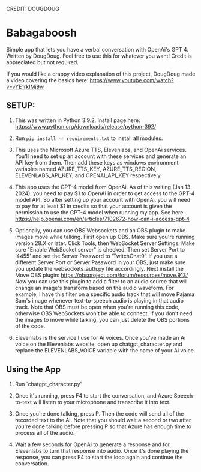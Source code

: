 CREDIT: DOUGDOUG

# Babagaboosh
Simple app that lets you have a verbal conversation with OpenAi's GPT 4.
Written by DougDoug. Feel free to use this for whatever you want! Credit is appreciated but not required.

If you would like a crappy video explanation of this project, DougDoug made a video covering the basics here: https://www.youtube.com/watch?v=vYE1rkIMj9w

## SETUP:
1) This was written in Python 3.9.2. Install page here: https://www.python.org/downloads/release/python-392/

2) Run `pip install -r requirements.txt` to install all modules.

3) This uses the Microsoft Azure TTS, Elevenlabs, and OpenAi services. You'll need to set up an account with these services and generate an API key from them. Then add these keys as windows environment variables named AZURE_TTS_KEY, AZURE_TTS_REGION, ELEVENLABS_API_KEY, and OPENAI_API_KEY respectively.

4) This app uses the GPT-4 model from OpenAi. As of this writing (Jan 13 2024), you need to pay $1 to OpenAi in order to get access to the GPT-4 model API. So after setting up your account with OpenAi, you will need to pay for at least $1 in credits so that your account is given the permission to use the GPT-4 model when running my app. See here: https://help.openai.com/en/articles/7102672-how-can-i-access-gpt-4

5) Optionally, you can use OBS Websockets and an OBS plugin to make images move while talking. First open up OBS. Make sure you're running version 28.X or later. Click Tools, then WebSocket Server Settings. Make sure "Enable WebSocket server" is checked. Then set Server Port to '4455' and set the Server Password to 'TwitchChat9'. If you use a different Server Port or Server Password in your OBS, just make sure you update the websockets_auth.py file accordingly. Next install the Move OBS plugin: https://obsproject.com/forum/resources/move.913/ Now you can use this plugin to add a filter to an audio source that will change an image's transform based on the audio waveform. For example, I have this filter on a specific audio track that will move Pajama Sam's image whenever text-to-speech audio is playing in that audio track. Note that OBS must be open when you're running this code, otherwise OBS WebSockets won't be able to connect. If you don't need the images to move while talking, you can just delete the OBS portions of the code.

6) Elevenlabs is the service I use for Ai voices. Once you've made an Ai voice on the Elevenlabs website, open up chatgpt_character.py and replace the ELEVENLABS_VOICE variable with the name of your Ai voice.

## Using the App

1) Run `chatgpt_character.py'

2) Once it's running, press F4 to start the conversation, and Azure Speech-to-text will listen to your microphone and transcribe it into text.

3) Once you're done talking, press P. Then the code will send all of the recorded text to the Ai. Note that you should wait a second or two after you're done talking before pressing P so that Azure has enough time to process all of the audio.

4) Wait a few seconds for OpenAi to generate a response and for Elevenlabs to turn that response into audio. Once it's done playing the response, you can press F4 to start the loop again and continue the conversation.
